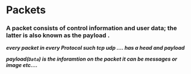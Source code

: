 # Packets 
### A packet consists of control information and user data; the latter is also known as the payload .

***every packet in every Protocol such tcp udp .... has a head and payload***

***payload(```Data```) is the inforamtion on the packet it can be messages or image etc....***


